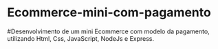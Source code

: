 # Ecommerce-mini-com-pagamento

#Desenvolvimento de um mini Ecommerce com modelo da pagamento, utilizando Html, Css, JavaScript, NodeJs e Express.
